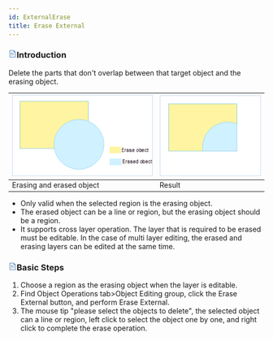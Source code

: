 ```yaml
---
id: ExternalErase
title: Erase External
---
```

### ![](../../../img/read.gif)Introduction

Delete the parts that don't overlap between that target object and the erasing object.

![](img-en/ExternalErase1.png) | ![](img-en/ExternalErase2.png)  
---|---  
Erasing and erased object | Result  
  
  * Only valid when the selected region is the erasing object.
  * The erased object can be a line or region, but the erasing object should be a region.
  * It supports cross layer operation. The layer that is required to be erased must be editable. In the case of multi layer editing, the erased and erasing layers can be edited at the same time.

### ![](../../../img/read.gif)Basic Steps

  1. Choose a region as the erasing object when the layer is editable. 
  2. Find Object Operations tab>Object Editing group, click the Erase External button, and perform Erase External.
  3. The mouse tip "please select the objects to delete", the selected object can a line or region, left click to select the object one by one, and right click to complete the erase operation.